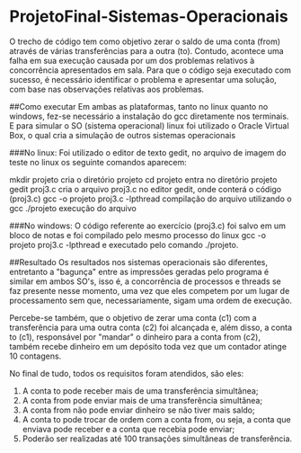 
# ProjetoFinal-Sistemas-Operacionais
O trecho de código tem como objetivo zerar o saldo de uma conta (from) através de várias transferências para a outra (to). Contudo, acontece uma falha em sua execução causada por um dos problemas relativos à concorrência apresentados em sala. Para que o código seja executado com sucesso, é necessário identificar o problema e apresentar uma solução, com base nas observações relativas aos problemas.

##Como executar
Em ambas as plataformas, tanto no linux quanto no windows, fez-se necessário a instalação do gcc diretamente nos terminais. E para simular o SO (sistema operacional) linux foi utilizado o Oracle Virtual Box, o qual cria a simulação de outros sistemas operacionais

###No linux:
Foi utilizado o editor de texto gedit, no arquivo de imagem do teste no linux os seguinte comandos aparecem: 

  mkdir projeto                                        cria o diretório projeto
  cd projeto                                           entra no diretório projeto
  gedit proj3.c                                        cria o arquivo proj3.c no editor gedit, onde conterá o código (proj3.c)
  gcc -o projeto proj3.c -lpthread                     compilação do arquivo utilizando o gcc
  ./projeto                                            execução do arquivo
  
###No windows:
O código referente ao exercício (proj3.c) foi salvo em um bloco de notas e foi compilado pelo mesmo processo do linux gcc -o projeto proj3.c -lpthread e executado pelo comando ./projeto.

##Resultado
Os resultados nos sistemas operacionais são diferentes, entretanto a "bagunça" entre as impressões geradas pelo programa é similar em ambos SO's, isso é, a concorrência de processos e threads se faz presente nesse momento, uma vez que eles competem por um lugar de processamento sem que, necessariamente, sigam uma ordem de execução.

Percebe-se também, que o objetivo de zerar uma conta (c1) com a transferência para uma outra conta (c2) foi alcançada e, além disso, a conta to (c1), responsável por "mandar" o dinheiro para a conta from (c2), também recebe dinheiro em um depósito toda vez que um contador atinge 10 contagens.

No final de tudo, todos os requisitos foram atendidos, são eles:
  1. A conta to pode receber mais de uma transferência simultânea;
  2. A conta from pode enviar mais de uma transferência simultânea;
  3. A conta from não pode enviar dinheiro se não tiver mais saldo;
  4. A conta to pode trocar de ordem com a conta from, ou seja, a conta que enviava pode
  receber e a conta que recebia pode enviar;
  5. Poderão ser realizadas até 100 transações simultâneas de transferência.
